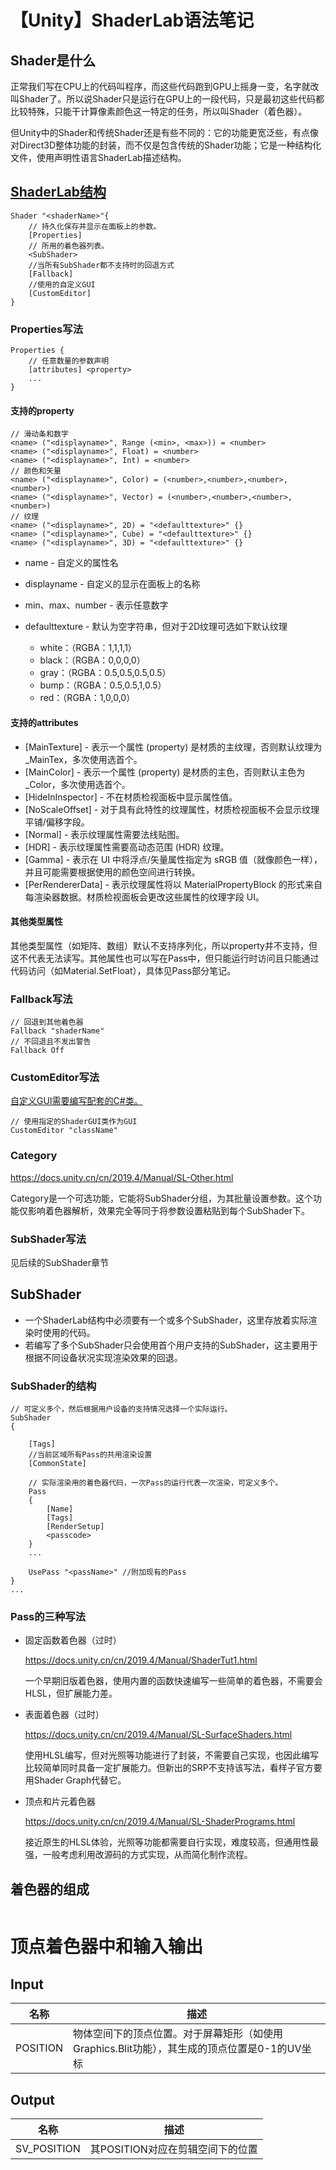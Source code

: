 # 【Unity】ShaderLab语法笔记

## Shader是什么

正常我们写在CPU上的代码叫程序，而这些代码跑到GPU上摇身一变，名字就改叫Shader了。所以说Shader只是运行在GPU上的一段代码，只是最初这些代码都比较特殊，只能干计算像素颜色这一特定的任务，所以叫Shader（着色器）。

但Unity中的Shader和传统Shader还是有些不同的：它的功能更宽泛些，有点像对Direct3D整体功能的封装，而不仅是包含传统的Shader功能；它是一种结构化文件，使用声明性语言ShaderLab描述结构。

## [ShaderLab结构](https://docs.unity.cn/cn/2019.4/Manual/SL-Shader.html)

```shaderlab
Shader "<shaderName>"{
    // 持久化保存并显示在面板上的参数。
    [Properties]
    // 所用的着色器列表。
    <SubShader>
    //当所有SubShader都不支持时的回退方式
    [Fallback]
    //使用的自定义GUI
    [CustomEditor]
}
```

### Properties写法

```shaderlab
Properties {
    // 任意数量的参数声明
    [attributes] <property>
    ...
}
```

#### 支持的property

```shaderlab
// 滑动条和数字
<name> ("<displayname>", Range (<min>, <max>)) = <number>
<name> ("<displayname>", Float) = <number>
<name> ("<displayname>", Int) = <number>
// 颜色和矢量
<name> ("<displayname>", Color) = (<number>,<number>,<number>,<number>)
<name> ("<displayname>", Vector) = (<number>,<number>,<number>,<number>)
// 纹理
<name> ("<displayname>", 2D) = "<defaulttexture>" {}
<name> ("<displayname>", Cube) = "<defaulttexture>" {}
<name> ("<displayname>", 3D) = "<defaulttexture>" {}
```

- name - 自定义的属性名
- displayname - 自定义的显示在面板上的名称
- min、max、number - 表示任意数字
- defaulttexture - 默认为空字符串，但对于2D纹理可选如下默认纹理

  - white：（RGBA：1,1,1,1）
  - black：（RGBA：0,0,0,0）
  - gray：（RGBA：0.5,0.5,0.5,0.5）
  - bump：（RGBA：0.5,0.5,1,0.5）
  - red：（RGBA：1,0,0,0）

#### 支持的attributes

- [MainTexture] - 表示一个属性 (property) 是材质的主纹理，否则默认纹理为_MainTex，多次使用选首个。
- [MainColor] - 表示一个属性 (property) 是材质的主色，否则默认主色为_Color，多次使用选首个。
- [HideInInspector] - 不在材质检视面板中显示属性值。
- [NoScaleOffset] - 对于具有此特性的纹理属性，材质检视面板不会显示纹理平铺/偏移字段。
- [Normal] - 表示纹理属性需要法线贴图。
- [HDR] - 表示纹理属性需要高动态范围 (HDR) 纹理。
- [Gamma] - 表示在 UI 中将浮点/矢量属性指定为 sRGB 值（就像颜色一样），并且可能需要根据使用的颜色空间进行转换。
- [PerRendererData] - 表示纹理属性将以 MaterialPropertyBlock 的形式来自每渲染器数据。材质检视面板会更改这些属性的纹理字段 UI。

#### 其他类型属性

其他类型属性（如矩阵、数组）默认不支持序列化，所以property并不支持，但这不代表无法读写。其他属性也可以写在Pass中，但只能运行时访问且只能通过代码访问（如Material.SetFloat），具体见Pass部分笔记。

### Fallback写法

```shaderlab
// 回退到其他着色器
Fallback "shaderName"
// 不回退且不发出警告
Fallback Off
```

### CustomEditor写法

[自定义GUI需要编写配套的C#类。](https://docs.unity.cn/cn/2019.4/Manual/SL-CustomShaderGUI.html)

```shaderlab
// 使用指定的ShaderGUI类作为GUI
CustomEditor "className"
```

### Category

<https://docs.unity.cn/cn/2019.4/Manual/SL-Other.html>

Category是一个可选功能，它能将SubShader分组，为其批量设置参数。这个功能仅影响着色器解析，效果完全等同于将参数设置粘贴到每个SubShader下。

### SubShader写法

见后续的SubShader章节

## SubShader

- 一个ShaderLab结构中必须要有一个或多个SubShader，这里存放着实际渲染时使用的代码。
- 若编写了多个SubShader只会使用首个用户支持的SubShader，这主要用于根据不同设备状况实现渲染效果的回退。

### SubShader的结构

```shaderlab
// 可定义多个，然后根据用户设备的支持情况选择一个实际运行。
SubShader
{
    
    [Tags]
    //当前区域所有Pass的共用渲染设置
    [CommonState]

    // 实际渲染用的着色器代码，一次Pass的运行代表一次渲染，可定义多个。
    Pass
    {
        [Name]
        [Tags]
        [RenderSetup]
        <passcode>
    }
    ...

    UsePass "<passName>" //附加现有的Pass
}
...
```

### Pass的三种写法

- 固定函数着色器（过时）

    <https://docs.unity.cn/cn/2019.4/Manual/ShaderTut1.html>

    一个早期旧版着色器，使用内置的函数快速编写一些简单的着色器，不需要会HLSL，但扩展能力差。

- 表面着色器（过时）

    <https://docs.unity.cn/cn/2019.4/Manual/SL-SurfaceShaders.html>

    使用HLSL编写，但对光照等功能进行了封装，不需要自己实现，也因此编写比较简单同时具备一定扩展能力。但新出的SRP不支持该写法，看样子官方要用Shader Graph代替它。

- 顶点和片元着色器

    <https://docs.unity.cn/cn/2019.4/Manual/SL-ShaderPrograms.html>

    接近原生的HLSL体验，光照等功能都需要自行实现，难度较高，但通用性最强，一般考虑利用改源码的方式实现，从而简化制作流程。

## 着色器的组成

```
```

# 顶点着色器中和输入输出

## Input

名称|描述
---|---
POSITION|物体空间下的顶点位置。对于屏幕矩形（如使用Graphics.Blit功能），其生成的顶点位置是0-1的UV坐标

## Output

名称|描述
---|---
SV_POSITION|其POSITION对应在剪辑空间下的位置

